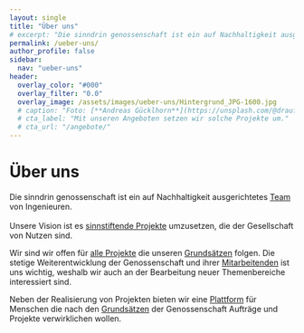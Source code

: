 ```yaml
---
layout: single
title: "Über uns"
# excerpt: "Die sinndrin genossenschaft ist ein auf Nachhaltigkeit ausgerichtetes [Team](/ueber-uns/team/) von Ingenieuren. <br><br>Unsere Vision ist es [sinnstiftende Projekte](/angebote/) umzusetzen, die der Gesellschaft von Nutzen sind."
permalink: /ueber-uns/
author_profile: false
sidebar:
  nav: "ueber-uns"
header:
  overlay_color: "#000"
  overlay_filter: "0.0"
  overlay_image: /assets/images/ueber-uns/Hintergrund_JPG-1600.jpg
  # caption: "Foto: [**Andreas Gücklhorn**](https://unsplash.com/@draufsicht)"
  # cta_label: "Mit unseren Angeboten setzen wir solche Projekte um."
  # cta_url: "/angebote/"
---
```


# Über uns

Die sinndrin genossenschaft ist ein auf Nachhaltigkeit ausgerichtetes [Team](/ueber-uns/team/) von Ingenieuren. <br><br>Unsere Vision ist es [sinnstiftende Projekte](/angebote/) umzusetzen, die der Gesellschaft von Nutzen sind.

Wir sind wir offen für [alle Projekte](/ueber-uns/realisierte-projekte/) die unseren [Grundsätzen](/ueber-uns/grundsaetze/) folgen. Die stetige Weiterentwicklung der Genossenschaft und ihrer [Mitarbeitenden](/ueber-uns/team/) ist uns wichtig, weshalb wir auch an der Bearbeitung neuer Themenbereiche interessiert sind.

Neben der Realisierung von Projekten bieten wir eine [Plattform](/ueber-uns/jobs/) für Menschen die nach den [Grundsätzen](/ueber-uns/grundsaetze/) der Genossenschaft Aufträge und Projekte verwirklichen wollen.
